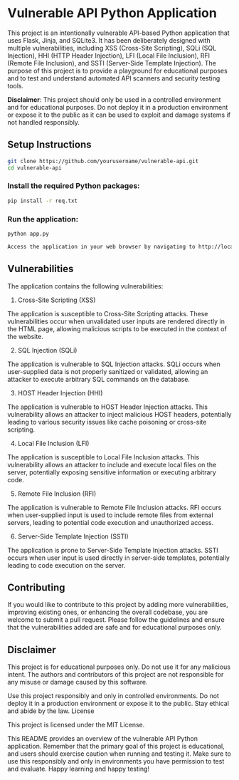 # Vulnerable API Python Application

This project is an intentionally vulnerable API-based Python application that uses Flask, Jinja, and SQLite3. It has been deliberately designed with multiple vulnerabilities, including XSS (Cross-Site Scripting), SQLi (SQL Injection), HHI (HTTP Header Injection), LFI (Local File Inclusion), RFI (Remote File Inclusion), and SSTI (Server-Side Template Injection). The purpose of this project is to provide a playground for educational purposes and to test and understand automated API scanners and security testing tools.

**Disclaimer**: This project should only be used in a controlled environment and for educational purposes. Do not deploy it in a production environment or expose it to the public as it can be used to exploit and damage systems if not handled responsibly.

## Setup Instructions

```bash
git clone https://github.com/yourusername/vulnerable-api.git
cd vulnerable-api
```

### Install the required Python packages:

```bash
pip install -r req.txt
```

### Run the application:

```bash   
python app.py

Access the application in your web browser by navigating to http://localhost:8000.
```

## Vulnerabilities

The application contains the following vulnerabilities:

1. Cross-Site Scripting (XSS)

The application is susceptible to Cross-Site Scripting attacks. These vulnerabilities occur when unvalidated user inputs are rendered directly in the HTML page, allowing malicious scripts to be executed in the context of the website.

2. SQL Injection (SQLi)

The application is vulnerable to SQL Injection attacks. SQLi occurs when user-supplied data is not properly sanitized or validated, allowing an attacker to execute arbitrary SQL commands on the database.

3. HOST Header Injection (HHI)

The application is vulnerable to HOST Header Injection attacks. This vulnerability allows an attacker to inject malicious HOST headers, potentially leading to various security issues like cache poisoning or cross-site scripting.

4. Local File Inclusion (LFI)

The application is susceptible to Local File Inclusion attacks. This vulnerability allows an attacker to include and execute local files on the server, potentially exposing sensitive information or executing arbitrary code.

5. Remote File Inclusion (RFI)

The application is vulnerable to Remote File Inclusion attacks. RFI occurs when user-supplied input is used to include remote files from external servers, leading to potential code execution and unauthorized access.

6. Server-Side Template Injection (SSTI)

The application is prone to Server-Side Template Injection attacks. SSTI occurs when user input is used directly in server-side templates, potentially leading to code execution on the server.

## Contributing

If you would like to contribute to this project by adding more vulnerabilities, improving existing ones, or enhancing the overall codebase, you are welcome to submit a pull request. Please follow the guidelines and ensure that the vulnerabilities added are safe and for educational purposes only.

## Disclaimer

This project is for educational purposes only. Do not use it for any malicious intent. The authors and contributors of this project are not responsible for any misuse or damage caused by this software.

Use this project responsibly and only in controlled environments. Do not deploy it in a production environment or expose it to the public. Stay ethical and abide by the law.
License

This project is licensed under the MIT License.

This README provides an overview of the vulnerable API Python application. Remember that the primary goal of this project is educational, and users should exercise caution when running and testing it. Make sure to use this responsibly and only in environments you have permission to test and evaluate. Happy learning and happy testing!
